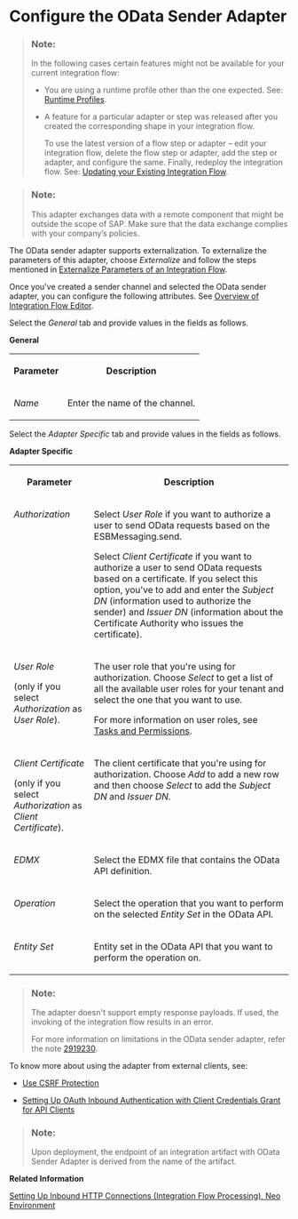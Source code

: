 <!-- loiode7aee5160134b74a949ac2b84cb7412 -->

# Configure the OData Sender Adapter

> ### Note:  
> In the following cases certain features might not be available for your current integration flow:
> 
> -   You are using a runtime profile other than the one expected. See: [Runtime Profiles](../IntegrationSettings/runtime-profiles-8007daa.md).
> 
> -   A feature for a particular adapter or step was released after you created the corresponding shape in your integration flow.
> 
>     To use the latest version of a flow step or adapter – edit your integration flow, delete the flow step or adapter, add the step or adapter, and configure the same. Finally, redeploy the integration flow. See: [Updating your Existing Integration Flow](updating-your-existing-integration-flow-1f9e879.md).

> ### Note:  
> This adapter exchanges data with a remote component that might be outside the scope of SAP. Make sure that the data exchange complies with your company’s policies.

The OData sender adapter supports externalization. To externalize the parameters of this adapter, choose *Externalize* and follow the steps mentioned in [Externalize Parameters of an Integration Flow](externalize-parameters-of-an-integration-flow-45b2a07.md).

Once you've created a sender channel and selected the OData sender adapter, you can configure the following attributes. See [Overview of Integration Flow Editor](overview-of-integration-flow-editor-db10beb.md).

Select the *General* tab and provide values in the fields as follows.

**General**


<table>
<tr>
<th valign="top">

Parameter



</th>
<th valign="top">

Description



</th>
</tr>
<tr>
<td valign="top">

*Name*



</td>
<td valign="top">

Enter the name of the channel.



</td>
</tr>
</table>

Select the *Adapter Specific* tab and provide values in the fields as follows.

**Adapter Specific**


<table>
<tr>
<th valign="top">

Parameter



</th>
<th valign="top">

Description



</th>
</tr>
<tr>
<td valign="top">

*Authorization* 



</td>
<td valign="top">

Select *User Role* if you want to authorize a user to send OData requests based on the ESBMessaging.send.

Select *Client Certificate* if you want to authorize a user to send OData requests based on a certificate. If you select this option, you've to add and enter the *Subject DN* \(information used to authorize the sender\) and *Issuer DN* \(information about the Certificate Authority who issues the certificate\).



</td>
</tr>
<tr>
<td valign="top">

*User Role*

\(only if you select *Authorization* as *User Role*\).



</td>
<td valign="top">

The user role that you're using for authorization. Choose *Select* to get a list of all the available user roles for your tenant and select the one that you want to use.

For more information on user roles, see [Tasks and Permissions](../SecurityNeo/tasks-and-permissions-556d557.md).



</td>
</tr>
<tr>
<td valign="top">

*Client Certificate*

\(only if you select *Authorization* as *Client Certificate*\).



</td>
<td valign="top">

The client certificate that you're using for authorization. Choose *Add* to add a new row and then choose *Select* to add the *Subject DN* and *Issuer DN*.



</td>
</tr>
<tr>
<td valign="top">

*EDMX* 



</td>
<td valign="top">

Select the EDMX file that contains the OData API definition.



</td>
</tr>
<tr>
<td valign="top">

*Operation* 



</td>
<td valign="top">

Select the operation that you want to perform on the selected *Entity Set* in the OData API.



</td>
</tr>
<tr>
<td valign="top">

*Entity Set* 



</td>
<td valign="top">

Entity set in the OData API that you want to perform the operation on.



</td>
</tr>
</table>

> ### Note:  
> The adapter doesn't support empty response payloads. If used, the invoking of the integration flow results in an error.
> 
> For more information on limitations in the OData sender adapter, refer the note [2919230](https://me.sap.com/notes/2919230).

To know more about using the adapter from external clients, see:

-   [Use CSRF Protection](use-csrf-protection-a0765d5.md)

-   [Setting Up OAuth Inbound Authentication with Client Credentials Grant for API Clients](../ConnectionSetup/setting-up-oauth-inbound-authentication-with-client-credentials-grant-for-api-clients-040d811.md)


> ### Note:  
> Upon deployment, the endpoint of an integration artifact with OData Sender Adapter is derived from the name of the artifact.

**Related Information**  


[Setting Up Inbound HTTP Connections \(Integration Flow Processing\), Neo Environment](../ConnectionSetup/setting-up-inbound-http-connections-integration-flow-processing-neo-environment-778c7e7.md "You can use various sender adapters (for example, the SOAP adapters, the IDoc adapter, and the HTTP adapter) to connect the tenant to a sender system so that the sender can send messages to Cloud Integration over the HTTP protocol.")

